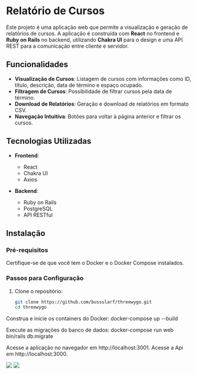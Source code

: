 # Relatório de Cursos

Este projeto é uma aplicação web que permite a visualização e geração de relatórios de cursos. A aplicação é construída com **React** no frontend e **Ruby on Rails** no backend, utilizando **Chakra UI** para o design e uma API REST para a comunicação entre cliente e servidor.

## Funcionalidades

- **Visualização de Cursos**: Listagem de cursos com informações como ID, título, descrição, data de término e espaço ocupado.
- **Filtragem de Cursos**: Possibilidade de filtrar cursos pela data de término.
- **Download de Relatórios**: Geração e download de relatórios em formato CSV.
- **Navegação Intuitiva**: Botões para voltar à página anterior e filtrar os cursos.

## Tecnologias Utilizadas

- **Frontend**: 
  - React
  - Chakra UI
  - Axios

- **Backend**: 
  - Ruby on Rails
  - PostgreSQL
  - API RESTful

## Instalação

### Pré-requisitos

Certifique-se de que você tem o Docker e o Docker Compose instalados.

### Passos para Configuração

1. Clone o repositório:

   ```bash
   git clone https://github.com/bussularf/threewygo.git
   cd threewygo

Construa e inicie os containers do Docker:
docker-compose up --build

Execute as migrações do banco de dados:
docker-compose run web bin/rails db:migrate

Acesse a aplicação no navegador em http://localhost:3001.
Acesse a Api em http://localhost:3000.

<img src="large.png">
<img src="small.png">

